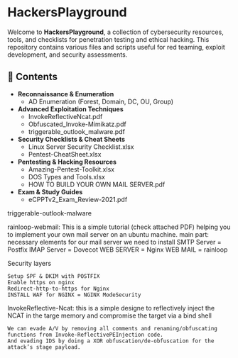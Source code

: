 # HackersPlayground 
Welcome to **HackersPlayground**, a collection of cybersecurity resources, tools, and checklists for penetration testing and ethical hacking. This repository contains various files and scripts useful for red teaming, exploit development, and security assessments.

## 📌 Contents

- **Reconnaissance & Enumeration**
  - AD Enumeration (Forest, Domain, DC, OU, Group)
- **Advanced Exploitation Techniques**
  - InvokeReflectiveNcat.pdf
  - Obfuscated_Invoke-Mimikatz.pdf
  - triggerable_outlook_malware.pdf
- **Security Checklists & Cheat Sheets**
  - Linux Server Security Checklist.xlsx
  - Pentest-CheatSheet.xlsx
- **Pentesting & Hacking Resources**
  - Amazing-Pentest-Toolkit.xlsx
  - DOS Types and Tools.xlsx
  - HOW TO BUILD YOUR OWN MAIL SERVER.pdf
- **Exam & Study Guides**
  - eCPPTv2_Exam_Review-2021.pdf

 
    
triggerable-outlook-malware

rainloop-webmail: This is a simple tutorial (check attached PDF) helping you to implement your own mail server on an ubuntu machine.
main part: necessary elements for our mail server we need to install
    SMTP Server = Postfix
    IMAP Server = Dovecot
    WEB SERVER = Nginx
    WEB MAIL = rainloop

Security layers

    Setup SPF & DKIM with POSTFIX
    Enable https on nginx
    Redirect-http-to-https for Nginx
    INSTALL WAF for NGINX = NGINX ModeSecurity


InvokeReflective-Ncat: this is a simple designe to reflectively inject the NCAT in the targe memory and compromise the target via a bind shell

    We can evade A/V by removing all comments and renaming/obfuscating functions from Invoke-ReflectivePEInjection code.
    And evading IDS by doing a XOR obfuscation/de-obfuscation for the attack’s stage payload.





